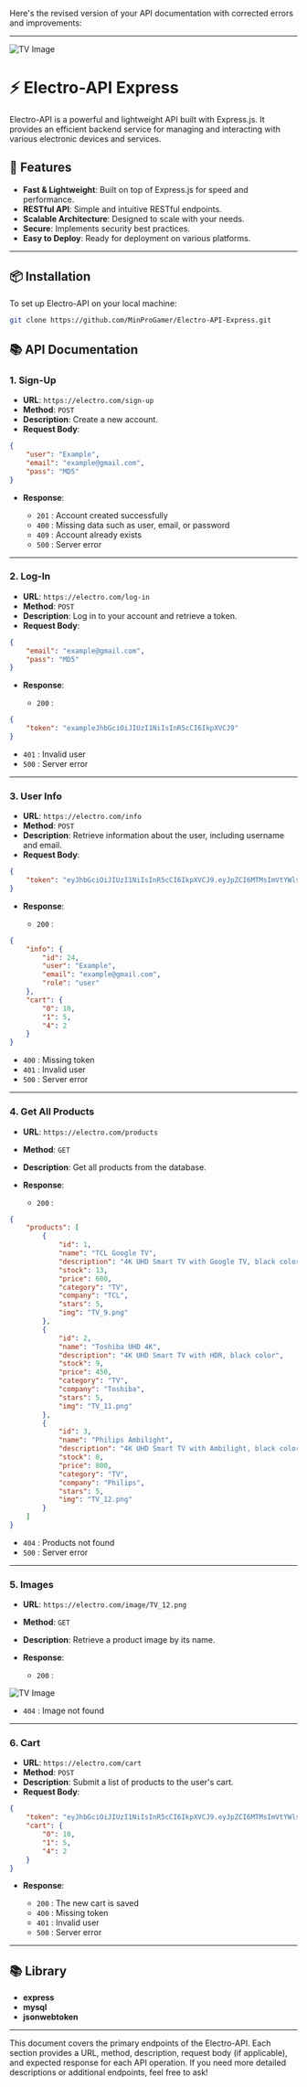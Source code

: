 Here's the revised version of your API documentation with corrected errors and improvements:

---

![TV Image](image/Logo.png)

# ⚡️ Electro-API Express

Electro-API is a powerful and lightweight API built with Express.js. It provides an efficient backend service for managing and interacting with various electronic devices and services.

## 🚀 Features

- **Fast & Lightweight**: Built on top of Express.js for speed and performance.
- **RESTful API**: Simple and intuitive RESTful endpoints.
- **Scalable Architecture**: Designed to scale with your needs.
- **Secure**: Implements security best practices.
- **Easy to Deploy**: Ready for deployment on various platforms.

---

## 📦 Installation

To set up Electro-API on your local machine:

```bash
git clone https://github.com/MinProGamer/Electro-API-Express.git
```

## 📚 API Documentation

### 1. **Sign-Up**

- **URL**: `https://electro.com/sign-up`
- **Method**: `POST`
- **Description**: Create a new account.
- **Request Body**:

```json
{
    "user": "Example",
    "email": "example@gmail.com",
    "pass": "MD5"
}
```

- **Response**:

  - `201` : Account created successfully
  - `400` : Missing data such as user, email, or password
  - `409` : Account already exists
  - `500` : Server error

---

### 2. **Log-In**

- **URL**: `https://electro.com/log-in`
- **Method**: `POST`
- **Description**: Log in to your account and retrieve a token.
- **Request Body**:

```json
{
    "email": "example@gmail.com",
    "pass": "MD5"
}
```

- **Response**: 

  - `200` :

```json
{
    "token": "exampleJhbGciOiJIUzI1NiIsInR5cCI6IkpXVCJ9"
}
```

  - `401` : Invalid user
  - `500` : Server error

---

### 3. **User Info**

- **URL**: `https://electro.com/info`
- **Method**: `POST`
- **Description**: Retrieve information about the user, including username and email.
- **Request Body**:

```json
{
    "token": "eyJhbGciOiJIUzI1NiIsInR5cCI6IkpXVCJ9.eyJpZCI6MTMsImVtYWlsIjoiWmFrYXJpYUBnbWFpbC5jb20iLCJwYXNzIjoiTUQ1IiwiaWF0IjoxNzI0NzY4MjQ4fQ.CP16kYvC-zVIlFOr9q0vRbsy1HQhdd-64m3I4niHF6s"
}
```

- **Response**:

  - `200` :
```json
{
    "info": {
        "id": 24,
        "user": "Example",
        "email": "example@gmail.com",
        "role": "user"
    },
    "cart": {
        "0": 10,
        "1": 5,
        "4": 2
    }
}
```

  - `400` : Missing token
  - `401` : Invalid user
  - `500` : Server error

---

### 4. **Get All Products**

- **URL**: `https://electro.com/products`
- **Method**: `GET`
- **Description**: Get all products from the database.
- **Response**:

  - `200` :
```json
{
    "products": [
        {
            "id": 1,
            "name": "TCL Google TV",
            "description": "4K UHD Smart TV with Google TV, black color",
            "stock": 13,
            "price": 600,
            "category": "TV",
            "company": "TCL",
            "stars": 5,
            "img": "TV_9.png"
        },
        {
            "id": 2,
            "name": "Toshiba UHD 4K",
            "description": "4K UHD Smart TV with HDR, black color",
            "stock": 9,
            "price": 450,
            "category": "TV",
            "company": "Toshiba",
            "stars": 5,
            "img": "TV_11.png"
        },
        {
            "id": 3,
            "name": "Philips Ambilight",
            "description": "4K UHD Smart TV with Ambilight, black color",
            "stock": 8,
            "price": 800,
            "category": "TV",
            "company": "Philips",
            "stars": 5,
            "img": "TV_12.png"
        }
    ]
}
```

  - `404` : Products not found
  - `500` : Server error

---

### 5. **Images**

- **URL**: `https://electro.com/image/TV_12.png`
- **Method**: `GET`
- **Description**: Retrieve a product image by its name.

- **Response**:

  - `200` :

![TV Image](image/TV_12.png)

  - `404` : Image not found

---

### 6. **Cart**

- **URL**: `https://electro.com/cart`
- **Method**: `POST`
- **Description**: Submit a list of products to the user's cart.
- **Request Body**:

```json
{
    "token": "eyJhbGciOiJIUzI1NiIsInR5cCI6IkpXVCJ9.eyJpZCI6MTMsImVtYWlsIjoiWmFrYXJpYUBnbWFpbC5jb20iLCJwYXNzIjoiTUQ1IiwiaWF0IjoxNzI0NzY4MjQ4fQ.CP16kYvC-zVIlFOr9q0vRbsy1HQhdd-64m3I4niHF6s",
    "cart": {
        "0": 10,
        "1": 5,
        "4": 2
    }
}
```

- **Response**:

  - `200` : The new cart is saved
  - `400` : Missing token
  - `401` : Invalid user
  - `500` : Server error

---

## 📚 Library

- **express**
- **mysql**
- **jsonwebtoken**

---

This document covers the primary endpoints of the Electro-API. Each section provides a URL, method, description, request body (if applicable), and expected response for each API operation. If you need more detailed descriptions or additional endpoints, feel free to ask!